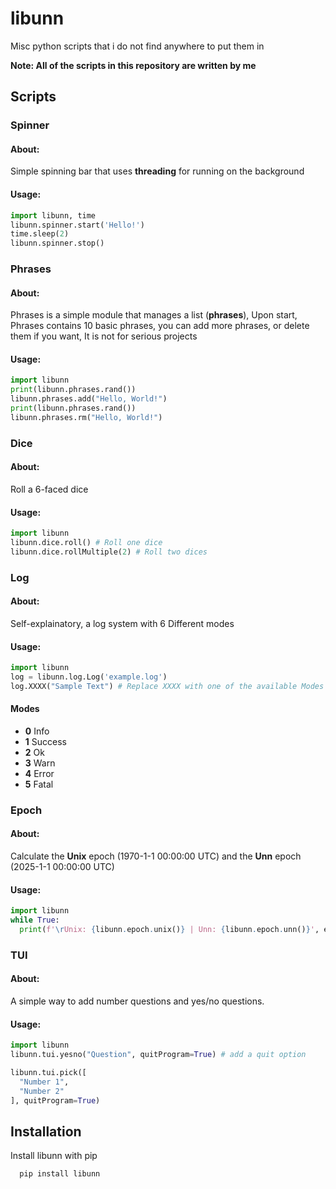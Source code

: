 
# libunn

Misc python scripts that i do not find anywhere to put them in

**Note: All of the scripts in this repository are written by me**



## Scripts

### Spinner
#### About:
Simple spinning bar that uses **threading** for running on the background
#### Usage:
```python
import libunn, time
libunn.spinner.start('Hello!')
time.sleep(2)
libunn.spinner.stop()
```
### Phrases

#### About:
Phrases is a simple module that manages a list (**phrases**), Upon start, Phrases contains 10 basic phrases, you can add more phrases, or delete them if you want, It is not for serious projects
#### Usage:
```python
import libunn
print(libunn.phrases.rand())
libunn.phrases.add("Hello, World!")
print(libunn.phrases.rand())
libunn.phrases.rm("Hello, World!")
```
### Dice
#### About:
Roll a 6-faced dice
#### Usage:
```python
import libunn
libunn.dice.roll() # Roll one dice
libunn.dice.rollMultiple(2) # Roll two dices
```
### Log
#### About:
Self-explainatory, a log system with 6 Different modes
#### Usage:
```python
import libunn
log = libunn.log.Log('example.log')
log.XXXX("Sample Text") # Replace XXXX with one of the available Modes

```
#### Modes
- **0** Info
- **1** Success
- **2** Ok
- **3** Warn
- **4** Error
- **5** Fatal
### Epoch
#### About:
Calculate the **Unix** epoch (1970-1-1 00:00:00 UTC) and the **Unn** epoch (2025-1-1 00:00:00 UTC)
#### Usage:
```python
import libunn
while True:
  print(f'\rUnix: {libunn.epoch.unix()} | Unn: {libunn.epoch.unn()}', end="")
```
### TUI
#### About:
A simple way to add number questions and yes/no questions.
#### Usage:
```python
import libunn
libunn.tui.yesno("Question", quitProgram=True) # add a quit option

libunn.tui.pick([
  "Number 1",
  "Number 2"
], quitProgram=True)
```
## Installation

Install libunn with pip

```bash
  pip install libunn
```